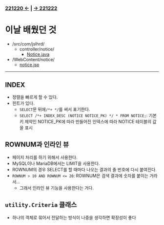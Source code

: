﻿#
### [221220 ←](/../221205-230127_JSP/22-12/221220/) | [→ 221222](/../221205-230127_JSP/22-12/221222/)

# 이날 배웠던 것

- /src/com/jslhrd/
    - controller/notice/
        - [Notice.java](/../221205-230127_JSP/22-12/221221/jslhrdServlet/src/com/jslhrd/controller/notice/Notice.java)
- /WebContent/notice/
    - [notice.jsp](/../221205-230127_JSP/22-12/221221/jslhrdServlet/WebContent/notice/notice.jsp)


---

## INDEX

- 정렬을 빠르게 할 수 있다.
- 힌트가 있다.
    - `SELECT`문 뒤에`/*+ */`를 써서 표기한다.
    - `SELECT /*+ INDEX_DESC (NOTICE NOTICE_PK) */ * FROM NOTICE;`: 기본키 제약인 NOTICE_PK에 따라 만들어진 인덱스에 따라 NOTICE 테이블의 값을 표시 

## ROWNUM과 인라인 뷰

- 페이지 처리를 하기 위해서 사용한다.
- MySQL이나 MariaDB에서는 LIMIT을 사용한다.
- ROWNUM의 경우 SELECT를 할 때마다 나오는 결과의 줄 번호에 다시 붙여진다.
- `ROWNUM > 10 AND ROWNUM <= 20`: ROWNUM은 검색 결과에 숫자를 붙이는 거라서...
    - 그래서 인라인 뷰 기능을 사용한다는 거다.

## `utility.Criteria` 클래스

- 하나의 객체로 묶어서 전달하는 방식이 나중을 생각하면 확장성이 좋다